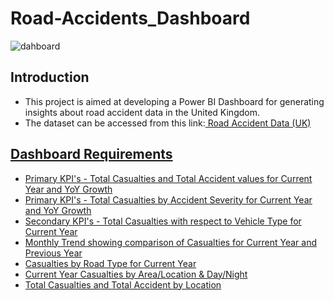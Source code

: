 # Road-Accidents_Dashboard

![dahboard](https://github.com/Murriel11/Road-Accidents_Dashboard/assets/129143386/14fbbd5d-266b-47f5-9ffb-9753f8f10228)


## Introduction
<ul>
  <li>This project is aimed at developing a Power BI Dashboard for generating insights about road accident data in the United Kingdom.</li>
  <li>The dataset can be accessed from this link:<a href= "https://drive.google.com/drive/folders/1d9OuJpJPRIwnFMr-29HnLldgAGZjGOWP?usp=sharing"> Road Accident Data (UK)</li>
</ul>


## Dashboard Requirements
<ul>
  <li>Primary KPI's - Total Casualties and Total Accident values for Current Year and YoY Growth</li>
  <li>Primary KPI's - Total Casualties by Accident Severity for Current Year and YoY Growth</li>
  <li>Secondary KPI's - Total Casualties with respect to Vehicle Type for Current Year</li>
  <li>Monthly Trend showing comparison of Casualties for Current Year and Previous Year</li>
  <li>Casualties by Road Type for Current Year</li>
  <li>Current Year Casualties by Area/Location & Day/Night</li>
  <li>Total Casualties and Total Accident by Location</li>
</ul>
